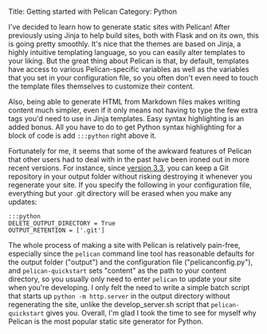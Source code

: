 Title: Getting started with Pelican
Category: Python

I've decided to learn how to generate static sites with Pelican! After previously using Jinja to help build sites, both with Flask and on its own, this is going pretty smoothly. It's nice that the themes are based on Jinja, a highly intuitive templating language, so you can easily alter templates to your liking. But the great thing about Pelican is that, by default, templates have access to various Pelican-specific variables as well as the variables that you set in your configuration file, so you often don't even need to touch the template files themselves to customize their content.

Also, being able to generate HTML from Markdown files makes writing content much simpler, even if it only means not having to type the few extra tags you'd need to use in Jinja templates. Easy syntax highlighting is an added bonus. All you have to do to get Python syntax highlighting for a block of code is add `:::python` right above it.

Fortunately for me, it seems that some of the awkward features of Pelican that other users had to deal with in the past have been ironed out in more recent versions. For instance, since [version 3.3](http://blog.getpelican.com/pelican-3.3-released.html), you can keep a Git repository in your output folder without risking destroying it whenever you regenerate your site. If you specify the following in your configuration file, everything but your .git directory will be erased when you make any updates:

    :::python
    DELETE_OUTPUT_DIRECTORY = True
    OUTPUT_RETENTION = ['.git']

The whole process of making a site with Pelican is relatively pain-free, especially since the `pelican` command line tool has reasonable defaults for the output folder ("output") and the configuration file ("pelicanconfig.py"), and `pelican-quickstart` sets "content" as the path to your content directory, so you usually only need to enter `pelican` to update your site when you're developing. I only felt the need to write a simple batch script that starts up `python -m http.server` in the output directory without regenerating the site, unlike the develop_server.sh script that `pelican-quickstart` gives you. Overall, I'm glad I took the time to see for myself why Pelican is the most popular static site generator for Python.

